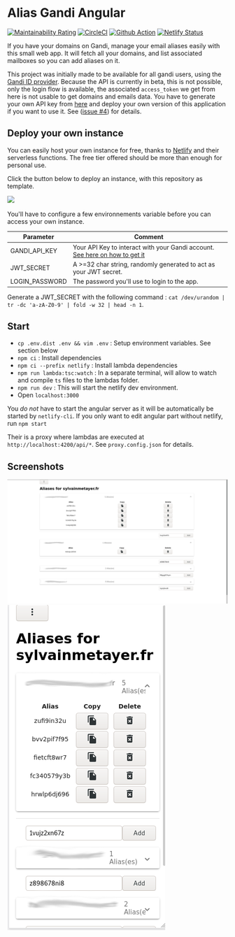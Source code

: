 # Alias Gandi Angular

[![Maintainability Rating](https://sonarcloud.io/api/project_badges/measure?project=sylvainmetayer_alias-gandi-angular&metric=sqale_rating)](https://sonarcloud.io/dashboard?id=sylvainmetayer_alias-gandi-angular)
[![CircleCI](https://circleci.com/gh/sylvainmetayer/alias-gandi-angular/tree/master.svg?style=svg&circle-token=92548e3df680d17a912aa5c43d94fcde7dd264cd)](https://circleci.com/gh/sylvainmetayer/alias-gandi-angular/tree/master)
[![Github Action](https://github.com/sylvainmetayer/alias-gandi-angular/workflows/CI/badge.svg)](https://github.com/sylvainmetayer/alias-gandi-angular/actions)
[![Netlify Status](https://api.netlify.com/api/v1/badges/ed6b3745-ef58-427f-b158-dc27d283436e/deploy-status)](https://app.netlify.com/sites/alias-gandi-angular/deploys)


If you have your domains on Gandi, manage your email aliases easily with this small web app. It will fetch all your domains, and list associated mailboxes so you can add aliases on it.

This project was initially made to be available for all gandi users, using the [Gandi ID provider](https://docs.gandi.net/en/rest_api/oauth2/using_oauth2_server.html). Because the API is currently in beta, this is not possible, only the login flow is available, the associated `access_token` we get from here is not usable to get domains and emails data. You have to generate your own API key from [here](https://docs.gandi.net/fr/noms_domaine/utilisateurs_avances/api.html) and deploy your own version of this application if you want to use it. See ([issue #4][i4]) for details.

## Deploy your own instance

You can easily host your own instance for free, thanks to [Netlify](https://netlify.com) and their serverless functions. The free tier offered should be more than enough for personal use. 

Click the button below to deploy an instance, with this repository as template.

[![](https://www.netlify.com/img/deploy/button.svg)](https://app.netlify.com/start/deploy?repository=https://github.com/sylvainmetayer/alias-gandi-angular)

You'll have to configure a few environnements variable before you can access your own instance.

|Parameter|Comment|
|--|--|
|GANDI_API_KEY|Your API Key to interact with your Gandi account. [See here on how to get it](https://docs.gandi.net/fr/noms_domaine/utilisateurs_avances/api.html)|
|JWT_SECRET|A >=32 char string, randomly generated to act as your JWT secret.|
|LOGIN_PASSWORD|The password you'll use to login to the app.|

Generate a JWT_SECRET with the following command : `cat /dev/urandom | tr -dc 'a-zA-Z0-9' | fold -w 32 | head -n 1`.

## Start

- `cp .env.dist .env && vim .env` : Setup environment variables. See section below
- `npm ci` : Install dependencies
- `npm ci --prefix netlify` : Install lambda dependencies
- `npm run lambda:tsc:watch` : In a separate terminal, will allow to watch and compile `ts` files to the lambdas folder.
- `npm run dev` :  This will start the netlify dev environment.
- Open `localhost:3000`

You *do not* have to start the angular server as it will be automatically be started by `netlify-cli`. If you only want to edit angular part without netlify, run `npm start`

Their is a proxy where lambdas are executed at `http://localhost:4200/api/*`. See `proxy.config.json` for details.

## Screenshots

![desktop](./.github/img/desktop.png)
![mobile](./.github/img/mobile.png)

[i4]: https://github.com/sylvainmetayer/alias-gandi-angular/issues/4
